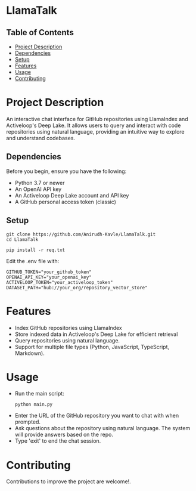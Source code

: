 # LlamaTalk
## Table of Contents

- [Project Description](#Project-Description)
- [Dependencies](#Dependencies)
- [Setup](#Setup)
- [Features](#Features)
- [Usage](#Usage)
- [Contributing](#Contributing)

# Project Description

An interactive chat interface for GitHub repositories using LlamaIndex and Activeloop's Deep Lake. It allows users to query and interact with code repositories using natural language, providing an intuitive way to explore and understand codebases.

## Dependencies

Before you begin, ensure you have the following:

- Python 3.7 or newer
- An OpenAI API key
- An Activeloop Deep Lake account and API key
- A GitHub personal access token (classic)

## Setup 

```
git clone https://github.com/Anirudh-Kavle/LlamaTalk.git
cd LlamaTalk
```
```
pip install -r req.txt
```
Edit the .env file with:
```
GITHUB_TOKEN="your_github_token"
OPENAI_API_KEY="your_openai_key"
ACTIVELOOP_TOKEN="your_activeloop_token"
DATASET_PATH="hub://your_org/repository_vector_store"
```

# Features
- Index GitHub repositories using LlamaIndex
- Store indexed data in Activeloop's Deep Lake for efficient retrieval
- Query repositories using natural language.
- Support for multiple file types (Python, JavaScript, TypeScript, Markdown).
  

# Usage
- Run the main script:
  ```
  python main.py
  ```
- Enter the URL of the GitHub repository you want to chat with when prompted.
- Ask questions about the repository using natural language. The system will provide answers based on the repo.
- Type 'exit' to end the chat session.


# Contributing
Contributions to improve the project are welcome!.
